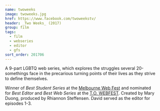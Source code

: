 ```yaml
---
name: twoweeks
image: twoweeks.jpg
href: https://www.facebook.com/twoweekstv/
header: _Two Weeks_ (2017)
group: film
tags:
  - film
  - webseries
  - editor
  - gfs
sort_order: 201706
---
```

A 9-part LGBTQ web series, which explores the struggles several 20-somethings face in the precarious turning points of their lives as they strive to define themselves.

Winner of *Best Student Series* at the [Melbourne Web Fest](http://www.melbournewebfest.com/) and nominated for *Best Editor* and *Best Web Series* at the [T.O. WEBFEST](http://www.towebfest.com/2017-awards). Created by Mary Duong, 
produced by Rhiannon Steffensen. David served as the editor for episodes 1-3.
